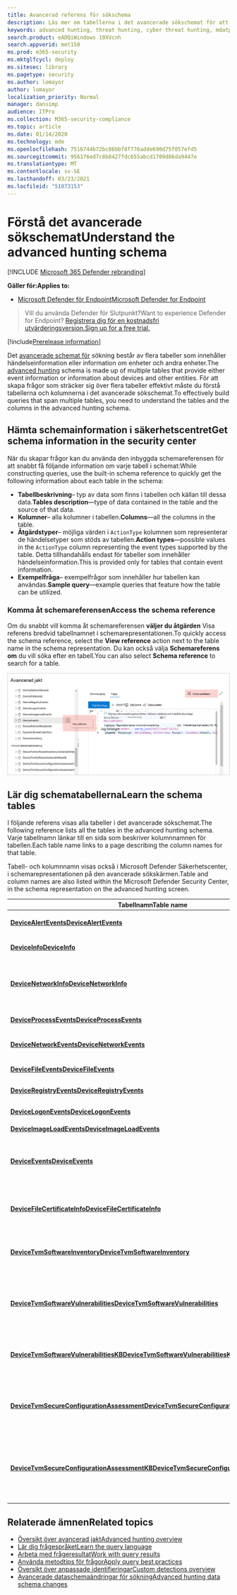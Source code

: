 ```yaml
---
title: Avancerad referens för sökschema
description: Läs mer om tabellerna i det avancerade sökschemat för att förstå vilka data du kan köra sökning efter hot på.
keywords: advanced hunting, threat hunting, cyber threat hunting, mdatp, microsoft defender atp, wdatp search, query, telemetry, schema reference, kusto, table, data
search.product: eADQiWindows 10XVcnh
search.appverid: met150
ms.prod: m365-security
ms.mktglfcycl: deploy
ms.sitesec: library
ms.pagetype: security
ms.author: lomayor
author: lomayor
localization_priority: Normal
manager: dansimp
audience: ITPro
ms.collection: M365-security-compliance
ms.topic: article
ms.date: 01/14/2020
ms.technology: mde
ms.openlocfilehash: 7516744b72bc86bbf8f776adde690d75f057efd5
ms.sourcegitcommit: 956176ed7c8b8427fdc655abcd1709d86da9447e
ms.translationtype: MT
ms.contentlocale: sv-SE
ms.lasthandoff: 03/23/2021
ms.locfileid: "51073153"
---
```

# <a name="understand-the-advanced-hunting-schema"></a><span data-ttu-id="539b1-104">Förstå det avancerade sökschemat</span><span class="sxs-lookup"><span data-stu-id="539b1-104">Understand the advanced hunting schema</span></span>

[!INCLUDE [Microsoft 365 Defender rebranding](../../includes/microsoft-defender.md)]

<span data-ttu-id="539b1-105">**Gäller för:**</span><span class="sxs-lookup"><span data-stu-id="539b1-105">**Applies to:**</span></span>
- [<span data-ttu-id="539b1-106">Microsoft Defender för Endpoint</span><span class="sxs-lookup"><span data-stu-id="539b1-106">Microsoft Defender for Endpoint</span></span>](https://go.microsoft.com/fwlink/?linkid=2154037)

><span data-ttu-id="539b1-107">Vill du använda Defender för Slutpunkt?</span><span class="sxs-lookup"><span data-stu-id="539b1-107">Want to experience Defender for Endpoint?</span></span> [<span data-ttu-id="539b1-108">Registrera dig för en kostnadsfri utvärderingsversion.</span><span class="sxs-lookup"><span data-stu-id="539b1-108">Sign up for a free trial.</span></span>](https://www.microsoft.com/microsoft-365/windows/microsoft-defender-atp?ocid=docs-wdatp-advancedhuntingref-abovefoldlink)

[!include[Prerelease information](../../includes/prerelease.md)]

<span data-ttu-id="539b1-109">Det [avancerade schemat för](advanced-hunting-overview.md) sökning består av flera tabeller som innehåller händelseinformation eller information om enheter och andra enheter.</span><span class="sxs-lookup"><span data-stu-id="539b1-109">The [advanced hunting](advanced-hunting-overview.md) schema is made up of multiple tables that provide either event information or information about devices and other entities.</span></span> <span data-ttu-id="539b1-110">För att skapa frågor som sträcker sig över flera tabeller effektivt måste du förstå tabellerna och kolumnerna i det avancerade sökschemat.</span><span class="sxs-lookup"><span data-stu-id="539b1-110">To effectively build queries that span multiple tables, you need to understand the tables and the columns in the advanced hunting schema.</span></span>

## <a name="get-schema-information-in-the-security-center"></a><span data-ttu-id="539b1-111">Hämta schemainformation i säkerhetscentret</span><span class="sxs-lookup"><span data-stu-id="539b1-111">Get schema information in the security center</span></span>
<span data-ttu-id="539b1-112">När du skapar frågor kan du använda den inbyggda schemareferensen för att snabbt få följande information om varje tabell i schemat:</span><span class="sxs-lookup"><span data-stu-id="539b1-112">While constructing queries, use the built-in schema reference to quickly get the following information about each table in the schema:</span></span>

- <span data-ttu-id="539b1-113">**Tabellbeskrivning**– typ av data som finns i tabellen och källan till dessa data.</span><span class="sxs-lookup"><span data-stu-id="539b1-113">**Tables description**—type of data contained in the table and the source of that data.</span></span>
- <span data-ttu-id="539b1-114">**Kolumner**– alla kolumner i tabellen.</span><span class="sxs-lookup"><span data-stu-id="539b1-114">**Columns**—all the columns in the table.</span></span>
- <span data-ttu-id="539b1-115">**Åtgärdstyper**– möjliga värden i `ActionType` kolumnen som representerar de händelsetyper som stöds av tabellen.</span><span class="sxs-lookup"><span data-stu-id="539b1-115">**Action types**—possible values in the `ActionType` column representing the event types supported by the table.</span></span> <span data-ttu-id="539b1-116">Detta tillhandahålls endast för tabeller som innehåller händelseinformation.</span><span class="sxs-lookup"><span data-stu-id="539b1-116">This is provided only for tables that contain event information.</span></span>
- <span data-ttu-id="539b1-117">**Exempelfråga**– exempelfrågor som innehåller hur tabellen kan användas.</span><span class="sxs-lookup"><span data-stu-id="539b1-117">**Sample query**—example queries that feature how the table can be utilized.</span></span>

### <a name="access-the-schema-reference"></a><span data-ttu-id="539b1-118">Komma åt schemareferensen</span><span class="sxs-lookup"><span data-stu-id="539b1-118">Access the schema reference</span></span>
<span data-ttu-id="539b1-119">Om du snabbt vill komma åt schemareferensen **väljer du åtgärden** Visa referens bredvid tabellnamnet i schemarepresentationen.</span><span class="sxs-lookup"><span data-stu-id="539b1-119">To quickly access the schema reference, select the **View reference** action next to the table name in the schema representation.</span></span> <span data-ttu-id="539b1-120">Du kan också välja **Schemareferens om** du vill söka efter en tabell.</span><span class="sxs-lookup"><span data-stu-id="539b1-120">You can also select **Schema reference** to search for a table.</span></span>

![Bild som visar hur du kommer åt schemareferensen i portalen](images/ah-reference.png)

## <a name="learn-the-schema-tables"></a><span data-ttu-id="539b1-122">Lär dig schematabellerna</span><span class="sxs-lookup"><span data-stu-id="539b1-122">Learn the schema tables</span></span>

<span data-ttu-id="539b1-123">I följande referens visas alla tabeller i det avancerade sökschemat.</span><span class="sxs-lookup"><span data-stu-id="539b1-123">The following reference lists all the tables in the advanced hunting schema.</span></span> <span data-ttu-id="539b1-124">Varje tabellnamn länkar till en sida som beskriver kolumnnamnen för tabellen.</span><span class="sxs-lookup"><span data-stu-id="539b1-124">Each table name links to a page describing the column names for that table.</span></span>

<span data-ttu-id="539b1-125">Tabell- och kolumnnamn visas också i Microsoft Defender Säkerhetscenter, i schemarepresentationen på den avancerade sökskärmen.</span><span class="sxs-lookup"><span data-stu-id="539b1-125">Table and column names are also listed within the Microsoft Defender Security Center, in the schema representation on the advanced hunting screen.</span></span>

| <span data-ttu-id="539b1-126">Tabellnamn</span><span class="sxs-lookup"><span data-stu-id="539b1-126">Table name</span></span> | <span data-ttu-id="539b1-127">Beskrivning</span><span class="sxs-lookup"><span data-stu-id="539b1-127">Description</span></span> |
|------------|-------------|
| <span data-ttu-id="539b1-128">**[DeviceAlertEvents](advanced-hunting-devicealertevents-table.md)**</span><span class="sxs-lookup"><span data-stu-id="539b1-128">**[DeviceAlertEvents](advanced-hunting-devicealertevents-table.md)**</span></span> | <span data-ttu-id="539b1-129">Varningar i Microsoft Defender Säkerhetscenter</span><span class="sxs-lookup"><span data-stu-id="539b1-129">Alerts on Microsoft Defender Security Center</span></span> |
| <span data-ttu-id="539b1-130">**[DeviceInfo](advanced-hunting-deviceinfo-table.md)**</span><span class="sxs-lookup"><span data-stu-id="539b1-130">**[DeviceInfo](advanced-hunting-deviceinfo-table.md)**</span></span> | <span data-ttu-id="539b1-131">Enhetsinformation, inklusive OS-information</span><span class="sxs-lookup"><span data-stu-id="539b1-131">Device information, including OS information</span></span> |
| <span data-ttu-id="539b1-132">**[DeviceNetworkInfo](advanced-hunting-devicenetworkinfo-table.md)**</span><span class="sxs-lookup"><span data-stu-id="539b1-132">**[DeviceNetworkInfo](advanced-hunting-devicenetworkinfo-table.md)**</span></span> | <span data-ttu-id="539b1-133">Nätverksegenskaper för enheter, inklusive adaptrar, IP- och MAC-adresser, samt anslutna nätverk och domäner</span><span class="sxs-lookup"><span data-stu-id="539b1-133">Network properties of devices, including adapters, IP and MAC addresses, as well as connected networks and domains</span></span> |
| <span data-ttu-id="539b1-134">**[DeviceProcessEvents](advanced-hunting-deviceprocessevents-table.md)**</span><span class="sxs-lookup"><span data-stu-id="539b1-134">**[DeviceProcessEvents](advanced-hunting-deviceprocessevents-table.md)**</span></span> | <span data-ttu-id="539b1-135">Skapa processer och relaterade händelser</span><span class="sxs-lookup"><span data-stu-id="539b1-135">Process creation and related events</span></span> |
| <span data-ttu-id="539b1-136">**[DeviceNetworkEvents](advanced-hunting-devicenetworkevents-table.md)**</span><span class="sxs-lookup"><span data-stu-id="539b1-136">**[DeviceNetworkEvents](advanced-hunting-devicenetworkevents-table.md)**</span></span> | <span data-ttu-id="539b1-137">Nätverksanslutning och relaterade händelser</span><span class="sxs-lookup"><span data-stu-id="539b1-137">Network connection and related events</span></span> |
| <span data-ttu-id="539b1-138">**[DeviceFileEvents](advanced-hunting-devicefileevents-table.md)**</span><span class="sxs-lookup"><span data-stu-id="539b1-138">**[DeviceFileEvents](advanced-hunting-devicefileevents-table.md)**</span></span> | <span data-ttu-id="539b1-139">Skapa, ändra filer och andra filsystemhändelser</span><span class="sxs-lookup"><span data-stu-id="539b1-139">File creation, modification, and other file system events</span></span> |
| <span data-ttu-id="539b1-140">**[DeviceRegistryEvents](advanced-hunting-deviceregistryevents-table.md)**</span><span class="sxs-lookup"><span data-stu-id="539b1-140">**[DeviceRegistryEvents](advanced-hunting-deviceregistryevents-table.md)**</span></span> | <span data-ttu-id="539b1-141">Skapa och ändra registerposter</span><span class="sxs-lookup"><span data-stu-id="539b1-141">Creation and modification of registry entries</span></span> |
| <span data-ttu-id="539b1-142">**[DeviceLogonEvents](advanced-hunting-devicelogonevents-table.md)**</span><span class="sxs-lookup"><span data-stu-id="539b1-142">**[DeviceLogonEvents](advanced-hunting-devicelogonevents-table.md)**</span></span> | <span data-ttu-id="539b1-143">Inloggningar och andra autentiseringshändelser</span><span class="sxs-lookup"><span data-stu-id="539b1-143">Sign-ins and other authentication events</span></span> |
| <span data-ttu-id="539b1-144">**[DeviceImageLoadEvents](advanced-hunting-deviceimageloadevents-table.md)**</span><span class="sxs-lookup"><span data-stu-id="539b1-144">**[DeviceImageLoadEvents](advanced-hunting-deviceimageloadevents-table.md)**</span></span> | <span data-ttu-id="539b1-145">DLL-inläsningshändelser</span><span class="sxs-lookup"><span data-stu-id="539b1-145">DLL loading events</span></span> |
| <span data-ttu-id="539b1-146">**[DeviceEvents](advanced-hunting-deviceevents-table.md)**</span><span class="sxs-lookup"><span data-stu-id="539b1-146">**[DeviceEvents](advanced-hunting-deviceevents-table.md)**</span></span> | <span data-ttu-id="539b1-147">Flera händelsetyper, inklusive händelser som utlöses av säkerhetskontroller, till exempel Microsoft Defender Antivirus och sårbarhetsskydd</span><span class="sxs-lookup"><span data-stu-id="539b1-147">Multiple event types, including events triggered by security controls such as Microsoft Defender Antivirus and exploit protection</span></span> |
| <span data-ttu-id="539b1-148">**[DeviceFileCertificateInfo](advanced-hunting-devicefilecertificateinfo-table.md)**</span><span class="sxs-lookup"><span data-stu-id="539b1-148">**[DeviceFileCertificateInfo](advanced-hunting-devicefilecertificateinfo-table.md)**</span></span> | <span data-ttu-id="539b1-149">Certifikatinformation för signerade filer som erhållits från certifikatverifieringshändelser i slutpunkter</span><span class="sxs-lookup"><span data-stu-id="539b1-149">Certificate information of signed files obtained from certificate verification events on endpoints</span></span> |
| <span data-ttu-id="539b1-150">**[DeviceTvmSoftwareInventory](advanced-hunting-devicetvmsoftwareinventory-table.md)**</span><span class="sxs-lookup"><span data-stu-id="539b1-150">**[DeviceTvmSoftwareInventory](advanced-hunting-devicetvmsoftwareinventory-table.md)**</span></span> | <span data-ttu-id="539b1-151">Inventering av programvara installerad på enheter, inklusive deras versionsinformation och status vid slutet av supporten</span><span class="sxs-lookup"><span data-stu-id="539b1-151">Inventory of software installed on devices, including their version information and end-of-support status</span></span> |
| <span data-ttu-id="539b1-152">**[DeviceTvmSoftwareVulnerabilities](advanced-hunting-devicetvmsoftwarevulnerabilities-table.md)**</span><span class="sxs-lookup"><span data-stu-id="539b1-152">**[DeviceTvmSoftwareVulnerabilities](advanced-hunting-devicetvmsoftwarevulnerabilities-table.md)**</span></span> | <span data-ttu-id="539b1-153">Sårbarheter i programvaran som finns på enheter och listan över tillgängliga säkerhetsuppdateringar som är tillgängliga för varje sårbarhet</span><span class="sxs-lookup"><span data-stu-id="539b1-153">Software vulnerabilities found on devices and the list of available security updates that address each vulnerability</span></span> |
| <span data-ttu-id="539b1-154">**[DeviceTvmSoftwareVulnerabilitiesKB](advanced-hunting-devicetvmsoftwarevulnerabilitieskb-table.md)**</span><span class="sxs-lookup"><span data-stu-id="539b1-154">**[DeviceTvmSoftwareVulnerabilitiesKB](advanced-hunting-devicetvmsoftwarevulnerabilitieskb-table.md)**</span></span> | <span data-ttu-id="539b1-155">Kunskapsbas för offentligt avslöjat säkerhetsproblem, inklusive om sårbarhetskod är offentligt tillgänglig</span><span class="sxs-lookup"><span data-stu-id="539b1-155">Knowledge base of publicly disclosed vulnerabilities, including whether exploit code is publicly available</span></span> |
| <span data-ttu-id="539b1-156">**[DeviceTvmSecureConfigurationAssessment](advanced-hunting-devicetvmsecureconfigurationassessment-table.md)**</span><span class="sxs-lookup"><span data-stu-id="539b1-156">**[DeviceTvmSecureConfigurationAssessment](advanced-hunting-devicetvmsecureconfigurationassessment-table.md)**</span></span> | <span data-ttu-id="539b1-157">Hot & sårbarhetshanteringsutvärderingshändelser, som anger status för olika säkerhetskonfigurationer på enheter</span><span class="sxs-lookup"><span data-stu-id="539b1-157">Threat & Vulnerability Management assessment events, indicating the status of various security configurations on devices</span></span> |
| <span data-ttu-id="539b1-158">**[DeviceTvmSecureConfigurationAssessmentKB](advanced-hunting-devicetvmsecureconfigurationassessmentkb-table.md)**</span><span class="sxs-lookup"><span data-stu-id="539b1-158">**[DeviceTvmSecureConfigurationAssessmentKB](advanced-hunting-devicetvmsecureconfigurationassessmentkb-table.md)**</span></span> | <span data-ttu-id="539b1-159">Kunskapsbas av olika säkerhetskonfigurationer som används av Threat & Vulnerability Management för att utvärdera enheter; inkluderar mappningar till olika standarder och riktvärde</span><span class="sxs-lookup"><span data-stu-id="539b1-159">Knowledge base of various security configurations used by Threat & Vulnerability Management to assess devices; includes mappings to various standards and benchmarks</span></span> |


## <a name="related-topics"></a><span data-ttu-id="539b1-160">Relaterade ämnen</span><span class="sxs-lookup"><span data-stu-id="539b1-160">Related topics</span></span>
- [<span data-ttu-id="539b1-161">Översikt över avancerad jakt</span><span class="sxs-lookup"><span data-stu-id="539b1-161">Advanced hunting overview</span></span>](advanced-hunting-overview.md)
- [<span data-ttu-id="539b1-162">Lär dig frågespråket</span><span class="sxs-lookup"><span data-stu-id="539b1-162">Learn the query language</span></span>](advanced-hunting-query-language.md)
- [<span data-ttu-id="539b1-163">Arbeta med frågeresultat</span><span class="sxs-lookup"><span data-stu-id="539b1-163">Work with query results</span></span>](advanced-hunting-query-results.md)
- [<span data-ttu-id="539b1-164">Använda metodtips för frågor</span><span class="sxs-lookup"><span data-stu-id="539b1-164">Apply query best practices</span></span>](advanced-hunting-best-practices.md)
- [<span data-ttu-id="539b1-165">Översikt över anpassade identifieringar</span><span class="sxs-lookup"><span data-stu-id="539b1-165">Custom detections overview</span></span>](overview-custom-detections.md)
- [<span data-ttu-id="539b1-166">Avancerade dataschemaändringar för sökning</span><span class="sxs-lookup"><span data-stu-id="539b1-166">Advanced hunting data schema changes</span></span>](https://techcommunity.microsoft.com/t5/microsoft-defender-atp/advanced-hunting-data-schema-changes/ba-p/1043914)
